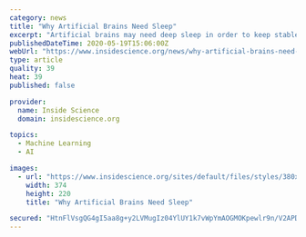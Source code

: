 ```yaml
---
category: news
title: "Why Artificial Brains Need Sleep"
excerpt: "Artificial brains may need deep sleep in order to keep stable, a new study finds, much as real brains do.In the artificial neural networks now used for everything from identifying pedestrians crossing streets to diagnosing cancers,"
publishedDateTime: 2020-05-19T15:06:00Z
webUrl: "https://www.insidescience.org/news/why-artificial-brains-need-sleep"
type: article
quality: 39
heat: 39
published: false

provider:
  name: Inside Science
  domain: insidescience.org

topics:
  - Machine Learning
  - AI

images:
  - url: "https://www.insidescience.org/sites/default/files/styles/380x220-news/public/sites/default/styles/files/380x220-news/public/2020/AI-Phone.jpg?itok=yq5nwFIE"
    width: 374
    height: 220
    title: "Why Artificial Brains Need Sleep"

secured: "HtnFlVsgQG4gI5aa8g+y2LVMugIz04YlUY1k7vWpYmAOGMOKpewlr9n/V2APDGwyj6+qghNnZ9W+FUyFrafWt1+JoxW37Jpv9u3CHAJGS0QUV5ladKFrKaUkYL4jc/Svk4JSDIF5eJP18/QjzYpbKSxoWAsWYiFoR0nM7tldtP2tLrdtnd6Y6GoaQnPfe9XE705smvCqsCLB+mtLkHDLzyhofr4WK9CWCSRcemknKw1pXFcjtxAqBrc57EM4FnXfFDY5NsgcDEtoV2khijc60FdIqf+e8SSc4JSq1hrqckZJ761lfurnpi32cqq7HHkx;C/cj65jkkiMyR1sdVIjXqw=="
---
```


